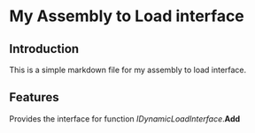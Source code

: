 ﻿# My Assembly to Load interface

## Introduction
This is a simple markdown file for my assembly to load interface. 

## Features
Provides the interface for function *IDynamicLoadInterface*.**Add**

